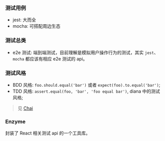 ### 测试用例

* jest: 大而全
* mocha: 可搭配周边生态

### 测试总类

* e2e 测试: 端到端测试，目前理解是模拟用户操作行为的测试，其实 `jest`、`mocha` 都应该有相应 e2e 测试的 api。

### 测试风格

* BDD 风格: `foo.should.equal('bar')` 或者 `expect(foo).to.equal('bar')`;
* TDD 风格: `assert.equal(foo, 'bar', 'foo equal bar')`, diana 中的测试风格;

> 见 [Chai](https://www.chaijs.com/guide/styles/)

### Enzyme

封装了 React 相关测试 api 的一个工具库。
